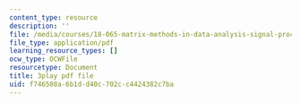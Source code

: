 ```yaml
---
content_type: resource
description: ''
file: /media/courses/18-065-matrix-methods-in-data-analysis-signal-processing-and-machine-learning-spring-2018/f746508a6b1dd40c702cc4424382c7ba_lZrIPRnoGQQ.pdf
file_type: application/pdf
learning_resource_types: []
ocw_type: OCWFile
resourcetype: Document
title: 3play pdf file
uid: f746508a-6b1d-d40c-702c-c4424382c7ba
---
```

